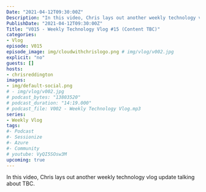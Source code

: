 ```yaml
---
Date: "2021-04-12T09:30:00Z"
Description: "In this video, Chris lays out another weekly technology vlog update talking about TBC"
PublishDate: "2021-04-12T09:30:00Z"
Title: "V015 - Weekly Technology Vlog #15 (Content TBC)"
categories:
- Vlog
episode: V015
episode_image: img/cloudwithchrislogo.png # img/vlog/v002.jpg
explicit: "no"
guests: []
hosts:
- chrisreddington
images:
- img/default-social.png
# - img/vlog/v002.jpg
# podcast_bytes: "13803520"
# podcast_duration: "14:19.000"
# podcast_file: V002 - Weekly Technology Vlog.mp3
series:
- Weekly Vlog
tags:
#- Podcast
#- Sessionize
#- Azure
#- Community
# youtube: VyQI5SOsw3M
upcoming: true
---
```

In this video, Chris lays out another weekly technology vlog update talking about TBC.